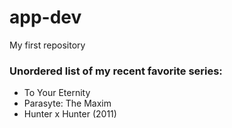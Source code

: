 # app-dev
My first repository
### Unordered list of my recent favorite series:
- To Your Eternity
- Parasyte: The Maxim
- Hunter x Hunter (2011)
